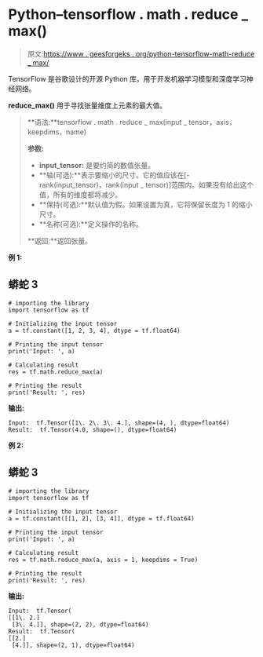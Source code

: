 # Python–tensorflow . math . reduce _ max()

> 原文:[https://www . geesforgeks . org/python-tensorflow-math-reduce _ max/](https://www.geeksforgeeks.org/python-tensorflow-math-reduce_max/)

TensorFlow 是谷歌设计的开源 Python 库，用于开发机器学习模型和深度学习神经网络。

**reduce_max()** 用于寻找张量维度上元素的最大值。

> **语法:**tensorflow . math . reduce _ max(input _ tensor，axis，keepdims，name)
> 
> **参数:**
> 
> *   **input_tensor:** 是要约简的数值张量。
> *   **轴(可选):**表示要缩小的尺寸。它的值应该在[-rank(input_tensor)，rank(input _ tensor)]范围内。如果没有给出这个值，所有的维度都将减少。
> *   **保持(可选):**默认值为假。如果设置为真，它将保留长度为 1 的缩小尺寸。
> *   **名称(可选):**定义操作的名称。
> 
> **返回:**返回张量。

**例 1:**

## 蟒蛇 3

```
# importing the library
import tensorflow as tf

# Initializing the input tensor
a = tf.constant([1, 2, 3, 4], dtype = tf.float64)

# Printing the input tensor
print('Input: ', a)

# Calculating result
res = tf.math.reduce_max(a)

# Printing the result
print('Result: ', res)
```

**输出:**

```
Input:  tf.Tensor([1\. 2\. 3\. 4.], shape=(4, ), dtype=float64)
Result:  tf.Tensor(4.0, shape=(), dtype=float64)
```

**例 2:**

## 蟒蛇 3

```
# importing the library
import tensorflow as tf

# Initializing the input tensor
a = tf.constant([[1, 2], [3, 4]], dtype = tf.float64)

# Printing the input tensor
print('Input: ', a)

# Calculating result
res = tf.math.reduce_max(a, axis = 1, keepdims = True)

# Printing the result
print('Result: ', res)
```

**输出:**

```
Input:  tf.Tensor(
[[1\. 2.]
 [3\. 4.]], shape=(2, 2), dtype=float64)
Result:  tf.Tensor(
[[2.]
 [4.]], shape=(2, 1), dtype=float64)
```